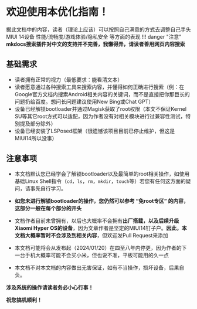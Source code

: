 # 欢迎使用本优化指南！

据此文档中的内容，读者（理论上应该）可以按照自己满意的方式去调整自己手头MIUI 14设备 性能/流畅度/游戏体验/隐私安全 等方面的表现
!!! danger "注意"
   **mkdocs搜索插件对中文的支持并不完善，我懒得弄，请读者善用网页内容搜索**

## 基础需求

* 读者拥有正常的视力（最低要求：能看清文本）
* 读者愿意通过各种搜索工具来搜索内容，并懂得如何正确进行搜索（例：在Google官方文档内搜索Android相关内容的关键词，而不是直接把你那巨长的问题扔给百度。想问长问题建议使用New Bing或Chat GPT）
* 设备已经解锁bootloader并通过Magisk获取了root权限（本文不保证Kernel SU等其它root方式可以适配，因为作者没有对相关模块进行过兼容性测试，特别提及部分除外）
* 设备已经安装了LSPosed框架（很遗憾该项目目前已停止维护，但这是MIUI14所以没事）

## 注意事项

* 本文档默认您已经学会了解锁bootloader以及最简单的root相关操作，如使用基础Linux Shell指令（``cd``，``ls``，``rm``，``mkdir``，``touch``等）若您有任何这方面的疑问，请事先自行学习。

* **如您未进行解锁bootloader的操作，您仍然可以参考 “免root专区” 的内容，这部分一般在每个部分的开头**

* 文档作者目前未曾拥有，以后也大概率不会拥有**出厂搭载，以及后续升级Xiaomi Hyper OS的设备**，因为文章作者是坚定的MIUI14钉子户。**因此，本文档大概率暂时不会涉及到相关内容**，但欢迎发Pull Request来添加

* 本文档可能将会从发布起（2024/01/20）在四至八年内停更，因为作者的下一台手机大概率可能不会买小米，但也说不准，平板可能用的久一点

* 本文档不对本文档的内容做出无害保证，如有不当操作，损坏设备，后果自负。

**涉及系统的操作请读者务必小心行事！**

**祝您搞机顺利！**
